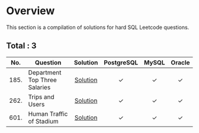 # Overview

This section is a compilation of solutions for hard SQL Leetcode questions.


## Total : 3


| No. | Question | Solution | PostgreSQL | MySQL | Oracle |
|:---:|----------|:--------:|:----------:|:-----:|:------:|
| 185. | Department Top Three Salaries | [Solution](https://github.com/ezryn-zaharoff/leetcode-solutions/blob/master/sql/03-sql-hard/hard-solutions/Q0185.md) | ✓ | ✓ | ✓ |
| 262. | Trips and Users | [Solution](https://github.com/ezryn-zaharoff/leetcode-solutions/blob/master/sql/03-sql-hard/hard-solutions/Q0262.md) | ✓ | ✓ | ✓ |
| 601. | Human Traffic of Stadium | [Solution](https://github.com/ezryn-zaharoff/leetcode-solutions/blob/master/sql/03-sql-hard/hard-solutions/Q0601.md) | ✓ | ✓ | ✓ |